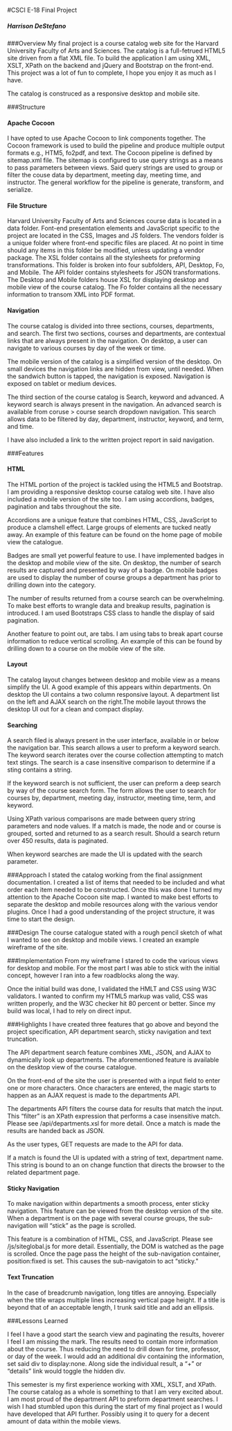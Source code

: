 #CSCI E-18 Final Project
##### Harrison DeStefano 

###Overview
My final project is a course catalog web site for the Harvard University Faculty of Arts and Sciences. The catalog is a full-fetrued HTML5 site driven from a flat XML file. To build the application I am using XML, XSLT, XPath  on the backend and jQuery and Bootstrap on the front-end. This project was a lot of fun to complete, I hope you enjoy it as much as I have.

The catalog is construced as a responsive desktop and mobile site.
	    	
###Structure
#### Apache Cocoon

I have opted to use Apache Cocoon to link components together. The Cocoon framework is used to build the pipeline and produce multiple output formats e.g., HTM5, fo2pdf, and text.  The Cocoon pipeline is defined by sitemap.xml file. The sitemap is configured to use query strings as a means to pass parameters between views. Said query strings are used to group or filter the couse data by department, meeting day, meeting time, and instructor. The general workflow for the pipeline is generate, transform, and serialize.

#### File Structure
Harvard University Faculty of Arts and Sciences course data is located in a data folder. Font-end presentation elements and JavaScript specific to the project are located in the CSS, Images and JS folders. The vendors folder is a unique folder where front-end specific files are placed. At no point in time should any items in this folder be modified, unless updating a vendor package. The XSL folder contains all the stylesheets for preforming transformations. This folder is broken into four subfolders, API, Desktop, Fo, and Mobile. The API folder contains stylesheets for JSON transformations. The Desktop and Mobile folders house XSL for displaying desktop and mobile view of the course catalog. The Fo folder contains all the necessary information to transom XML into PDF format.

#### Navigation
The course catalog is divided into three sections, courses, departments, and search. The first two sections, courses and departments, are contextual links that are always present in the navigation. On desktop, a user can navigate to various courses by day of the week or time.
			
The mobile version of the catalog is a simplified version of the desktop. On small devices the navigation links are hidden from view, until needed. When the sandwich button is tapped, the navigation is exposed. Navigation is exposed on tablet or medium devices.
			
The third section of the course catalog is Search, keyword and advanced. A keyword search is always present in the navigation. An advanced search is available from coruse > course search dropdown navigation. This search allows data to be filtered by day, department, instructor, keyword, and term, and time.

I have also included a link to the written project report in said navigation.
	    
###Features
#### HTML

The HTML portion of the project is tackled using the HTML5 and Bootstrap. I am providing a responsive desktop course catalog web site. I have also included a mobile version of the site too. I am using accordions, badges, pagination and tabs throughout the site.

Accordions are a unique feature that combines HTML, CSS, JavaScript to produce a clamshell effect. Large groups of elements are tucked neatly away. An example of this feature can be found on the home page of mobile view the catalogue.

Badges are small yet powerful feature to use. I have implemented badges in the desktop and mobile view of the site. On desktop, the number of search results are captured and presented by way of a badge. On mobile badges are used to display the number of course groups a department has prior to drilling down into the category.
	    	
The number of results returned from a course search can be overwhelming. To make best efforts to wrangle data and breakup results, pagination is introduced. I am used Bootstraps CSS class to handle the display of said pagination.
	    	
			
Another feature to point out, are tabs. I am using tabs to break apart course information to reduce vertical scrolling. An example of this can be found by drilling down to a course on the mobile view of the site.

#### Layout
The catalog layout changes between desktop and mobile view as a means simplify the UI. A good example of this  appears within departments. On desktop the UI contains a two column responsive layout. A department list on the left and AJAX search on the right.The mobile layout throws the desktop UI out for a clean and compact display.
			
#### Searching
A search filed is always present in the user interface, available in or below the navigation bar. This search allows a user to preform a keyword search. The keyword search iterates over the course collection attempting to match text stings. The search is a case insensitive comparison to determine if a sting contains a string.

If the keyword search is not sufficient, the user can preform a deep search by way of the course search form.  The form allows the user to search for courses by, department, meeting day, instructor, meeting time, term, and keyword.


Using XPath various comparisons are made between query string parameters and node values.  If a match is made, the node and or course is grouped, sorted and returned to as a search result.  Should a search return over 450 results, data is paginated.

When keyword searches are made the UI is updated with the search parameter.
	    
###Approach
I stated the catalog working from the final assignment documentation. I created a list of items that needed to be included and what order each item needed to be constructed. Once this was done I turned my attention to the Apache Cocoon site map. I wanted to make best efforts to separate the desktop and mobile resources along with the various vendor plugins. Once I had a good understanding of the project structure, it was time to start the design.
	    
###Design
The course catalogue stated with a rough pencil sketch of what I wanted to see on desktop and mobile views. I created an example wireframe of the site.
	    
###Implementation
From my wireframe I stared to code the various views for desktop and mobile. For the most part I was able to stick with the initial concept, however I ran into a few roadblocks along the way.

Once the initial build was done, I validated the HMLT and CSS using W3C validators. I wanted to confirm my HTML5 markup was valid, CSS was written properly, and the W3C checker hit 80 percent or better. Since my build was local, I had to rely on direct input.
	    
###Highlights
I have created three features that go above and beyond the project specification, API department search, sticky navigation and text truncation.

The API department search feature combines XML, JSON, and AJAX to dynamically look up departments. The aforementioned feature is available on the desktop view of the course catalogue.

On the front-end of the site the user is presented with a input field to enter one or more characters. Once characters are entered, the magic starts to happen as an AJAX request is made to the departments API.
			
The departments API filters the course data for results that match the input. This “filter” is an XPath expression that performs a case insensitive match. Please see /api/departments.xsl for more detail. Once a match is made the results are handed back as JSON.
			
As the user types, GET requests are made to the API for data.
			
If a match is found the UI is updated with a string of text, department name. This string is bound to an on change function that directs the browser to the related department page.

#### Sticky Navigation
To make navigation within departments a smooth process, enter sticky navigation. This feature can be viewed from the desktop version of the site. When a department is on the page with several course groups, the sub-navigation will “stick” as the page is scrolled.
			
This feature is a combination of HTML, CSS, and JavaScript. Please see /js/siteglobal.js for more detail. Essentially, the DOM is watched as the page is scrolled. Once the page pass the height of the sub-navigation container, position:fixed is set. This causes the sub-navigatoin to act “sticky."

#### Text Truncation
In the case of breadcrumb navigation, long titles are annoying. Especially when the title wraps multiple lines increasing vertical page height. If a title is beyond that of an acceptable length, I trunk said title and add an ellipsis.
			
	    
###Lessons Learned

I feel I have a good start the search view and paginating the results, hoverer I feel I am missing the mark. The results need to contain more information about the course. Thus reducing the need to drill down for time, professor, or day of the week.  I would add an additional div containing the information, set said div to display:none. Along side the individual result, a “+” or “details” link would toggle the hidden div.

This semester is my first experience working with XML, XSLT, and XPath. The course catalog as a whole is something to that I am very excited about. I am most proud of the department API to preform department searches. I wish I had stumbled upon this during the start of my final project as I would have developed that API further. Possibly using it to query for a decent amount of data within the mobile views.